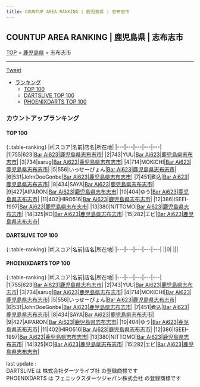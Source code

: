 ```yaml
---
title: COUNTUP AREA RANKING | 鹿児島県 | 志布志市
---
```

## COUNTUP AREA RANKING | 鹿児島県 | 志布志市

[TOP](/darts/rank/) > [鹿児島県](/darts/rank/鹿児島県/) > 志布志市

___

<a href="https://twitter.com/share?ref_src=twsrc%5Etfw" data-text="COUNTUP AREA RANKING | 鹿児島県志布志市" class="twitter-share-button" data-hashtags="DARTSLIVE,PHOENIXDARTS,darts,ダーツ" data-show-count="false">Tweet</a>

* [ランキング](#カウントアップランキング)
    * [TOP 100](#top-100)
    * [DARTSLIVE TOP 100](#dartslive-top-100)
    * [PHOENIXDARTS TOP 100](#phoenixdarts-top-100)

### カウントアップランキング

#### TOP 100



{:.table-ranking}
|#|スコア|名前|店名|所在地|
|---|---|---|---|---|
|1|755|<span class="rank-name-pd">623</span>|<a href="https://vs.phoenixdarts.com/jp/shop/shopDetailInfo/s_77033?s_seq=77033">Bar Ai623</a>|<a href="/darts/rank/鹿児島県/志布志市">鹿児島県志布志市</a>|
|2|743|<span class="rank-name-pd">YUU</span>|<a href="https://vs.phoenixdarts.com/jp/shop/shopDetailInfo/s_77033?s_seq=77033">Bar Ai623</a>|<a href="/darts/rank/鹿児島県/志布志市">鹿児島県志布志市</a>|
|3|734|<span class="rank-name-pd">sarug</span>|<a href="https://vs.phoenixdarts.com/jp/shop/shopDetailInfo/s_77033?s_seq=77033">Bar Ai623</a>|<a href="/darts/rank/鹿児島県/志布志市">鹿児島県志布志市</a>|
|4|714|<span class="rank-name-pd">MOKICHI</span>|<a href="https://vs.phoenixdarts.com/jp/shop/shopDetailInfo/s_77033?s_seq=77033">Bar Ai623</a>|<a href="/darts/rank/鹿児島県/志布志市">鹿児島県志布志市</a>|
|5|556|<span class="rank-name-pd">いっせーぴょん</span>|<a href="https://vs.phoenixdarts.com/jp/shop/shopDetailInfo/s_77033?s_seq=77033">Bar Ai623</a>|<a href="/darts/rank/鹿児島県/志布志市">鹿児島県志布志市</a>|
|6|531|<span class="rank-name-pd">JohnDoeGonbe</span>|<a href="https://vs.phoenixdarts.com/jp/shop/shopDetailInfo/s_77033?s_seq=77033">Bar Ai623</a>|<a href="/darts/rank/鹿児島県/志布志市">鹿児島県志布志市</a>|
|7|451|<span class="rank-name-pd">煮込</span>|<a href="https://vs.phoenixdarts.com/jp/shop/shopDetailInfo/s_77033?s_seq=77033">Bar Ai623</a>|<a href="/darts/rank/鹿児島県/志布志市">鹿児島県志布志市</a>|
|8|434|<span class="rank-name-pd">SAYA</span>|<a href="https://vs.phoenixdarts.com/jp/shop/shopDetailInfo/s_77033?s_seq=77033">Bar Ai623</a>|<a href="/darts/rank/鹿児島県/志布志市">鹿児島県志布志市</a>|
|9|427|<span class="rank-name-pd">AIPARON</span>|<a href="https://vs.phoenixdarts.com/jp/shop/shopDetailInfo/s_77033?s_seq=77033">Bar Ai623</a>|<a href="/darts/rank/鹿児島県/志布志市">鹿児島県志布志市</a>|
|10|404|<span class="rank-name-pd">ゆう</span>|<a href="https://vs.phoenixdarts.com/jp/shop/shopDetailInfo/s_77033?s_seq=77033">Bar Ai623</a>|<a href="/darts/rank/鹿児島県/志布志市">鹿児島県志布志市</a>|
|11|402|<span class="rank-name-pd">HIRO516</span>|<a href="https://vs.phoenixdarts.com/jp/shop/shopDetailInfo/s_77033?s_seq=77033">Bar Ai623</a>|<a href="/darts/rank/鹿児島県/志布志市">鹿児島県志布志市</a>|
|12|386|<span class="rank-name-pd">ISEEI-1997</span>|<a href="https://vs.phoenixdarts.com/jp/shop/shopDetailInfo/s_77033?s_seq=77033">Bar Ai623</a>|<a href="/darts/rank/鹿児島県/志布志市">鹿児島県志布志市</a>|
|13|380|<span class="rank-name-pd">NITTOMO</span>|<a href="https://vs.phoenixdarts.com/jp/shop/shopDetailInfo/s_77033?s_seq=77033">Bar Ai623</a>|<a href="/darts/rank/鹿児島県/志布志市">鹿児島県志布志市</a>|
|14|325|<span class="rank-name-pd">KO</span>|<a href="https://vs.phoenixdarts.com/jp/shop/shopDetailInfo/s_77033?s_seq=77033">Bar Ai623</a>|<a href="/darts/rank/鹿児島県/志布志市">鹿児島県志布志市</a>|
|15|282|<span class="rank-name-pd">エビ</span>|<a href="https://vs.phoenixdarts.com/jp/shop/shopDetailInfo/s_77033?s_seq=77033">Bar Ai623</a>|<a href="/darts/rank/鹿児島県/志布志市">鹿児島県志布志市</a>|


#### DARTSLIVE TOP 100



{:.table-ranking}
|#|スコア|名前|店名|所在地|
|---|---|---|---|---|
||0|<span class="rank-name-dl"> </span>|<a href=""></a>|<a href="/darts/rank//"></a>|


#### PHOENIXDARTS TOP 100



{:.table-ranking}
|#|スコア|名前|店名|所在地|
|---|---|---|---|---|
|1|755|<span class="rank-name-pd">623</span>|<a href="https://vs.phoenixdarts.com/jp/shop/shopDetailInfo/s_77033?s_seq=77033">Bar Ai623</a>|<a href="/darts/rank/鹿児島県/志布志市">鹿児島県志布志市</a>|
|2|743|<span class="rank-name-pd">YUU</span>|<a href="https://vs.phoenixdarts.com/jp/shop/shopDetailInfo/s_77033?s_seq=77033">Bar Ai623</a>|<a href="/darts/rank/鹿児島県/志布志市">鹿児島県志布志市</a>|
|3|734|<span class="rank-name-pd">sarug</span>|<a href="https://vs.phoenixdarts.com/jp/shop/shopDetailInfo/s_77033?s_seq=77033">Bar Ai623</a>|<a href="/darts/rank/鹿児島県/志布志市">鹿児島県志布志市</a>|
|4|714|<span class="rank-name-pd">MOKICHI</span>|<a href="https://vs.phoenixdarts.com/jp/shop/shopDetailInfo/s_77033?s_seq=77033">Bar Ai623</a>|<a href="/darts/rank/鹿児島県/志布志市">鹿児島県志布志市</a>|
|5|556|<span class="rank-name-pd">いっせーぴょん</span>|<a href="https://vs.phoenixdarts.com/jp/shop/shopDetailInfo/s_77033?s_seq=77033">Bar Ai623</a>|<a href="/darts/rank/鹿児島県/志布志市">鹿児島県志布志市</a>|
|6|531|<span class="rank-name-pd">JohnDoeGonbe</span>|<a href="https://vs.phoenixdarts.com/jp/shop/shopDetailInfo/s_77033?s_seq=77033">Bar Ai623</a>|<a href="/darts/rank/鹿児島県/志布志市">鹿児島県志布志市</a>|
|7|451|<span class="rank-name-pd">煮込</span>|<a href="https://vs.phoenixdarts.com/jp/shop/shopDetailInfo/s_77033?s_seq=77033">Bar Ai623</a>|<a href="/darts/rank/鹿児島県/志布志市">鹿児島県志布志市</a>|
|8|434|<span class="rank-name-pd">SAYA</span>|<a href="https://vs.phoenixdarts.com/jp/shop/shopDetailInfo/s_77033?s_seq=77033">Bar Ai623</a>|<a href="/darts/rank/鹿児島県/志布志市">鹿児島県志布志市</a>|
|9|427|<span class="rank-name-pd">AIPARON</span>|<a href="https://vs.phoenixdarts.com/jp/shop/shopDetailInfo/s_77033?s_seq=77033">Bar Ai623</a>|<a href="/darts/rank/鹿児島県/志布志市">鹿児島県志布志市</a>|
|10|404|<span class="rank-name-pd">ゆう</span>|<a href="https://vs.phoenixdarts.com/jp/shop/shopDetailInfo/s_77033?s_seq=77033">Bar Ai623</a>|<a href="/darts/rank/鹿児島県/志布志市">鹿児島県志布志市</a>|
|11|402|<span class="rank-name-pd">HIRO516</span>|<a href="https://vs.phoenixdarts.com/jp/shop/shopDetailInfo/s_77033?s_seq=77033">Bar Ai623</a>|<a href="/darts/rank/鹿児島県/志布志市">鹿児島県志布志市</a>|
|12|386|<span class="rank-name-pd">ISEEI-1997</span>|<a href="https://vs.phoenixdarts.com/jp/shop/shopDetailInfo/s_77033?s_seq=77033">Bar Ai623</a>|<a href="/darts/rank/鹿児島県/志布志市">鹿児島県志布志市</a>|
|13|380|<span class="rank-name-pd">NITTOMO</span>|<a href="https://vs.phoenixdarts.com/jp/shop/shopDetailInfo/s_77033?s_seq=77033">Bar Ai623</a>|<a href="/darts/rank/鹿児島県/志布志市">鹿児島県志布志市</a>|
|14|325|<span class="rank-name-pd">KO</span>|<a href="https://vs.phoenixdarts.com/jp/shop/shopDetailInfo/s_77033?s_seq=77033">Bar Ai623</a>|<a href="/darts/rank/鹿児島県/志布志市">鹿児島県志布志市</a>|
|15|282|<span class="rank-name-pd">エビ</span>|<a href="https://vs.phoenixdarts.com/jp/shop/shopDetailInfo/s_77033?s_seq=77033">Bar Ai623</a>|<a href="/darts/rank/鹿児島県/志布志市">鹿児島県志布志市</a>|


<div class="footer border-top border-gray-light mt-5 pt-3 text-right text-gray">
    last update : <span style="font-weight: italic" id="foot_last_modified"></span><br />
    DARTSLIVE は 株式会社ダーツライブ社 の登録商標です<br />
    PHOENIXDARTS は フェニックスダーツジャパン株式会社 の登録商標です<br />
</div>

<script src="https://cdnjs.cloudflare.com/ajax/libs/jquery.tablesorter/2.31.3/js/jquery.tablesorter.min.js" integrity="sha512-qzgd5cYSZcosqpzpn7zF2ZId8f/8CHmFKZ8j7mU4OUXTNRd5g+ZHBPsgKEwoqxCtdQvExE5LprwwPAgoicguNg==" crossorigin="anonymous" referrerpolicy="no-referrer"></script>
<link rel="stylesheet" href="https://cdnjs.cloudflare.com/ajax/libs/jquery.tablesorter/2.31.3/css/theme.default.min.css" integrity="sha512-wghhOJkjQX0Lh3NSWvNKeZ0ZpNn+SPVXX1Qyc9OCaogADktxrBiBdKGDoqVUOyhStvMBmJQ8ZdMHiR3wuEq8+w==" crossorigin="anonymous" referrerpolicy="no-referrer" />
<script>
$(function() {
    $(".table-ranking").tablesorter({sortList:[[0, 0]]});
    $("#foot_last_modified").text(formatDate(new Date(document.lastModified), 'yyyy-MM-dd HH:mm:ss'));
});
</script>

<script async src="https://platform.twitter.com/widgets.js" charset="utf-8"></script>